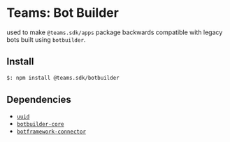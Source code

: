 # Teams: Bot Builder

used to make `@teams.sdk/apps` package backwards compatible with legacy bots built using
`botbuilder`.

## Install

```bash
$: npm install @teams.sdk/botbuilder
```

## Dependencies

-   [`uuid`](https://www.npmjs.com/package/uuid)
-   [`botbuilder-core`](https://www.npmjs.com/package/botbuilder-core)
-   [`botframework-connector`](https://www.npmjs.com/package/botframework-connector)
